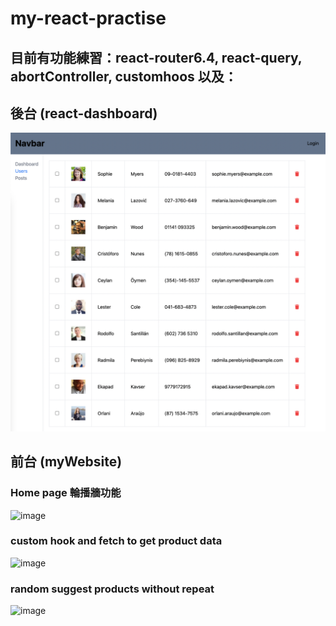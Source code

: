 # my-react-practise

## 目前有功能練習：react-router6.4, react-query, abortController, customhoos 以及：

## 後台 (react-dashboard)
![image](https://raw.githubusercontent.com/EasonLiu0913/my-react-practise/master/screenshots/react-dashboard.png)

## 前台 (myWebsite)
### Home page 輪播牆功能
![image](https://github.com/EasonLiu0913/my-React-Website-demo/blob/master/screenshots/%E6%88%AA%E5%9C%96%202023-04-27%20%E4%B8%8B%E5%8D%884.18.01.png)

### custom hook and fetch to get product data
![image](https://raw.githubusercontent.com/EasonLiu0913/my-react-practise/master/screenshots/myWebsite2.png)

### random suggest products without repeat
![image](https://raw.githubusercontent.com/EasonLiu0913/my-react-practise/master/screenshots/myWebsite3.png)


